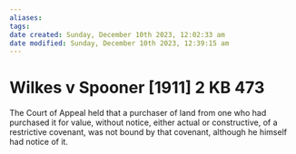 ```yaml
---
aliases: 
tags: 
date created: Sunday, December 10th 2023, 12:02:33 am
date modified: Sunday, December 10th 2023, 12:39:15 am
---
```


# Wilkes v Spooner [1911] 2 KB 473

The Court of Appeal held that a purchaser of land from one who had purchased it for value, without notice, either actual or constructive, of a restrictive covenant, was not bound by that covenant, although he himself had notice of it.
